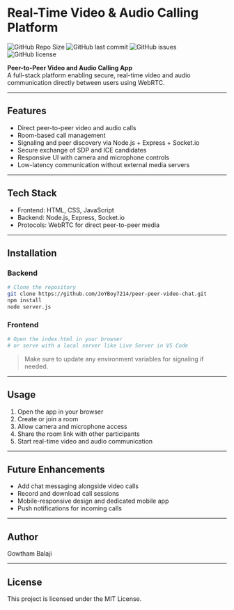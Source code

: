 # Real-Time Video & Audio Calling Platform

![GitHub Repo Size](https://img.shields.io/github/repo-size/JoYBoy7214/peer-peer-video-chat) 
![GitHub last commit](https://img.shields.io/github/last-commit/JoYBoy7214/peer-peer-video-chat)
![GitHub issues](https://img.shields.io/github/issues/JoYBoy7214/peer-peer-video-chat)
![GitHub license](https://img.shields.io/github/license/JoYBoy7214/peer-peer-video-chat)

**Peer-to-Peer Video and Audio Calling App**  
A full-stack platform enabling secure, real-time video and audio communication directly between users using WebRTC.

---

## Features

- Direct peer-to-peer video and audio calls  
- Room-based call management  
- Signaling and peer discovery via Node.js + Express + Socket.io  
- Secure exchange of SDP and ICE candidates  
- Responsive UI with camera and microphone controls  
- Low-latency communication without external media servers  

---

## Tech Stack

- Frontend: HTML, CSS, JavaScript  
- Backend: Node.js, Express, Socket.io  
- Protocols: WebRTC for direct peer-to-peer media  

---

## Installation

### Backend

```bash
# Clone the repository
git clone https://github.com/JoYBoy7214/peer-peer-video-chat.git
npm install
node server.js
```

### Frontend

```bash
# Open the index.html in your browser
# or serve with a local server like Live Server in VS Code
```

> Make sure to update any environment variables for signaling if needed.

---

## Usage

1. Open the app in your browser  
2. Create or join a room  
3. Allow camera and microphone access  
4. Share the room link with other participants  
5. Start real-time video and audio communication  

---

## Future Enhancements

- Add chat messaging alongside video calls  
- Record and download call sessions  
- Mobile-responsive design and dedicated mobile app  
- Push notifications for incoming calls  

---

## Author

Gowtham Balaji  

---

## License

This project is licensed under the MIT License.




